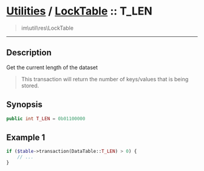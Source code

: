 # [Utilities](util.md) / [LockTable](util-LockTable.md) :: T_LEN
 > im\util\res\LockTable
____

## Description
Get the current length of the dataset

 > This transaction will return the number of keys/values that is being stored.  

## Synopsis
```php
public int T_LEN = 0b01100000
```

## Example 1
```php
if ($table->transaction(DataTable::T_LEN) > 0) {
    // ...
}
```

